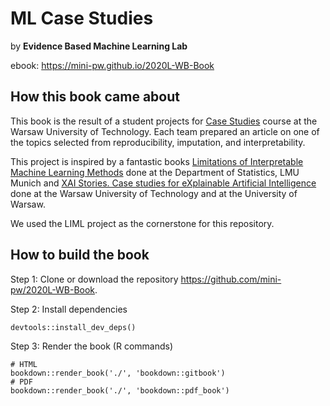 # ML Case Studies

by **Evidence Based Machine Learning Lab**

ebook: https://mini-pw.github.io/2020L-WB-Book


## How this book came about

This book is the result of a student projects for [Case Studies](https://github.com/mini-pw/2020L-WarsztatyBadawcze) course at the Warsaw University of Technology. Each team prepared an article on one of the topics selected from reproducibility, imputation, and interpretability.

This project is inspired by a fantastic books [Limitations of Interpretable Machine Learning Methods](https://compstat-lmu.github.io/iml_methods_limitations/) done at the Department of Statistics, LMU Munich and [XAI Stories. Case studies for eXplainable Artificial Intelligence](https://pbiecek.github.io/xai_stories/) done at the Warsaw University of Technology and at the University of Warsaw.

We used the LIML project as the cornerstone for this repository.

## How to build the book

Step 1: Clone or download the repository https://github.com/mini-pw/2020L-WB-Book.

Step 2: Install dependencies

```
devtools::install_dev_deps()
```

Step 3: Render the book (R commands)

```{r}
# HTML
bookdown::render_book('./', 'bookdown::gitbook')
# PDF
bookdown::render_book('./', 'bookdown::pdf_book')
```

